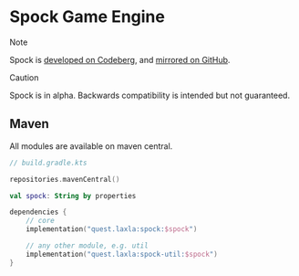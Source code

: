 # Spock Game Engine

> [!NOTE]
> Spock is [developed on Codeberg](https://codeberg.org/Laxystem/Spock), and [mirrored on GitHub](https://GitHub.com/Laxystem/Spock).

> [!CAUTION]
> Spock is in alpha.
> Backwards compatibility is intended but not guaranteed.

## Maven

All modules are available on maven central.

```kotlin
// build.gradle.kts

repositories.mavenCentral()

val spock: String by properties

dependencies {
	// core
	implementation("quest.laxla:spock:$spock")

	// any other module, e.g. util
	implementation("quest.laxla:spock-util:$spock")
}
```
